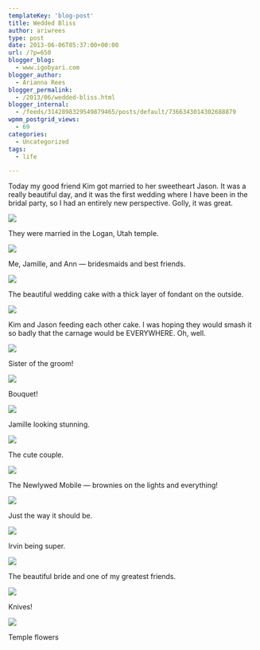```yaml
---
templateKey: 'blog-post'
title: Wedded Bliss
author: ariwrees
type: post
date: 2013-06-06T05:37:00+00:00
url: /?p=650
blogger_blog:
  - www.igobyari.com
blogger_author:
  - Arianna Rees
blogger_permalink:
  - /2013/06/wedded-bliss.html
blogger_internal:
  - /feeds/3142898329549879465/posts/default/7366343014302688879
wpmm_postgrid_views:
  - 69
categories:
  - Uncategorized
tags:
  - life

---
```

Today my good friend Kim got married to her sweetheart Jason. It was a really beautiful day, and it was the first wedding where I have been in the bridal party, so I had an entirely new perspective. Golly, it was great.

[![](https://www.igobyari.com/wp-content/uploads/2013/06/temple.jpg)](https://www.igobyari.com/wp-content/uploads/2013/06/temple-1.jpg)

They were married in the Logan, Utah temple.

[![](https://www.igobyari.com/wp-content/uploads/2013/06/DSC0550.jpg)](https://www.igobyari.com/wp-content/uploads/2013/06/DSC0550-1.jpg)

Me, Jamille, and Ann — bridesmaids and best friends.

[![](https://www.igobyari.com/wp-content/uploads/2013/06/cake.jpg)](https://www.igobyari.com/wp-content/uploads/2013/06/cake-1.jpg)

The beautiful wedding cake with a thick layer of fondant on the outside.

[![](https://www.igobyari.com/wp-content/uploads/2013/06/cake1.jpg)](https://www.igobyari.com/wp-content/uploads/2013/06/cake1-1.jpg)

Kim and Jason feeding each other cake. I was hoping they would smash it so badly that the carnage would be EVERYWHERE. Oh, well.

[![](https://www.igobyari.com/wp-content/uploads/2013/06/DSC0553.jpg)](https://www.igobyari.com/wp-content/uploads/2013/06/DSC0553-1.jpg)

Sister of the groom!

[![](https://www.igobyari.com/wp-content/uploads/2013/06/bouquet.jpg)](https://www.igobyari.com/wp-content/uploads/2013/06/bouquet-1.jpg)

Bouquet! 

[![](https://www.igobyari.com/wp-content/uploads/2013/06/jamille.jpg)](https://www.igobyari.com/wp-content/uploads/2013/06/jamille-1.jpg)

Jamille looking stunning. 

[![](https://www.igobyari.com/wp-content/uploads/2013/06/kimandjason.jpg)](https://www.igobyari.com/wp-content/uploads/2013/06/kimandjason-1.jpg)

The cute couple. 

[![](https://www.igobyari.com/wp-content/uploads/2013/06/car.jpg)](https://www.igobyari.com/wp-content/uploads/2013/06/car-1.jpg)

The Newlywed Mobile — brownies on the lights and everything!

[![](https://www.igobyari.com/wp-content/uploads/2013/06/car1.jpg)](https://www.igobyari.com/wp-content/uploads/2013/06/car1-1.jpg)

Just the way it should be.

[![](https://www.igobyari.com/wp-content/uploads/2013/06/irvin.jpg)](https://www.igobyari.com/wp-content/uploads/2013/06/irvin-1.jpg)

Irvin being super.

[![](https://www.igobyari.com/wp-content/uploads/2013/06/kim.jpg)](https://www.igobyari.com/wp-content/uploads/2013/06/kim-1.jpg)

The beautiful bride and one of my greatest friends. 

[![](https://www.igobyari.com/wp-content/uploads/2013/06/knives.jpg)](https://www.igobyari.com/wp-content/uploads/2013/06/knives-1.jpg)

Knives!

[![](https://www.igobyari.com/wp-content/uploads/2013/06/templeflowers.jpg)](https://www.igobyari.com/wp-content/uploads/2013/06/templeflowers-1.jpg)

Temple flowers